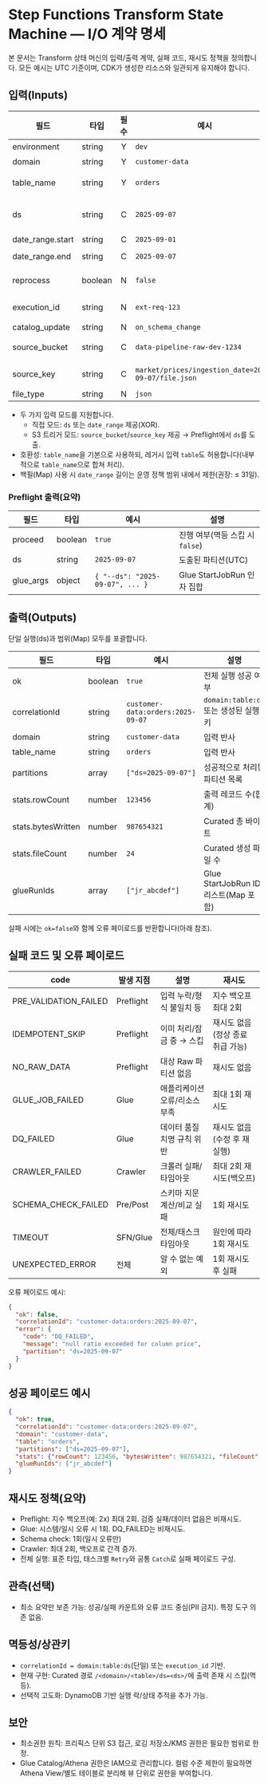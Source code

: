 # Step Functions Transform State Machine — I/O 계약 명세

본 문서는 Transform 상태 머신의 입력/출력 계약, 실패 코드, 재시도 정책을 정의합니다. 모든 예시는 UTC 기준이며, CDK가 생성한 리소스와 일관되게 유지해야 합니다.

## 입력(Inputs)

| 필드 | 타입 | 필수 | 예시 | 제약/설명 |
|---|---|:---:|---|---|
| environment | string | Y | `dev` | `dev\|stg\|prod` 중 하나 |
| domain | string | Y | `customer-data` | 도메인 식별자 |
| table_name | string | Y | `orders` | 데이터셋/테이블 이름 (`table` 별칭 허용) |
| ds | string | C | `2025-09-07` | `YYYY-MM-DD` (UTC). `date_range`와 상호 배타(XOR) |
| date_range.start | string | C | `2025-09-01` | `YYYY-MM-DD` (UTC) |
| date_range.end | string | C | `2025-09-07` | `YYYY-MM-DD` (UTC), `start ≤ end` |
| reprocess | boolean | N | `false` | 기본 `false`. 재처리 시 멱등 락 무시하고 진행 |
| execution_id | string | N | `ext-req-123` | 상관키. 미제공 시 상태 머신이 생성 |
| catalog_update | string | N | `on_schema_change` | `on_schema_change|never|force`. 기본은 스키마 변경 감지 시에만 크롤러 실행 |
| source_bucket | string | C | `data-pipeline-raw-dev-1234` | S3 트리거 모드일 때 필수 |
| source_key | string | C | `market/prices/ingestion_date=2025-09-07/file.json` | S3 트리거 모드일 때 필수 |
| file_type | string | N | `json` | `json|csv|parquet`. S3 트리거 모드에서 권장 |

- 두 가지 입력 모드를 지원합니다.
  - 직접 모드: `ds` 또는 `date_range` 제공(XOR).
  - S3 트리거 모드: `source_bucket`/`source_key` 제공 → Preflight에서 `ds`를 도출.
- 호환성: `table_name`을 기본으로 사용하되, 레거시 입력 `table`도 허용합니다(내부적으로 `table_name`으로 합쳐 처리).
- 백필(Map) 사용 시 `date_range` 길이는 운영 정책 범위 내에서 제한(권장: ≤ 31일).

### Preflight 출력(요약)

| 필드 | 타입 | 예시 | 설명 |
|---|---|---|---|
| proceed | boolean | `true` | 진행 여부(멱등 스킵 시 `false`) |
| ds | string | `2025-09-07` | 도출된 파티션(UTC) |
| glue_args | object | `{ "--ds": "2025-09-07", ... }` | Glue StartJobRun 인자 집합 |

## 출력(Outputs)

단일 실행(ds)과 범위(Map) 모두를 포괄합니다.

| 필드 | 타입 | 예시 | 설명 |
|---|---|---|---|
| ok | boolean | `true` | 전체 실행 성공 여부 |
| correlationId | string | `customer-data:orders:2025-09-07` | `domain:table:ds` 또는 생성된 실행 키 |
| domain | string | `customer-data` | 입력 반사 |
| table_name | string | `orders` | 입력 반사 |
| partitions | array<string> | `["ds=2025-09-07"]` | 성공적으로 처리된 파티션 목록 |
| stats.rowCount | number | `123456` | 출력 레코드 수(합계) |
| stats.bytesWritten | number | `987654321` | Curated 총 바이트 |
| stats.fileCount | number | `24` | Curated 생성 파일 수 |
| glueRunIds | array<string> | `["jr_abcdef"]` | Glue StartJobRun ID 리스트(Map 포함) |

실패 시에는 `ok=false`와 함께 오류 페이로드를 반환합니다(아래 참조).

## 실패 코드 및 오류 페이로드

| code | 발생 지점 | 설명 | 재시도 |
|---|---|---|---|
| PRE_VALIDATION_FAILED | Preflight | 입력 누락/형식 불일치 등 | 지수 백오프 최대 2회 |
| IDEMPOTENT_SKIP | Preflight | 이미 처리/잠금 중 → 스킵 | 재시도 없음(정상 종료 취급 가능) |
| NO_RAW_DATA | Preflight | 대상 Raw 파티션 없음 | 재시도 없음 |
| GLUE_JOB_FAILED | Glue | 애플리케이션 오류/리소스 부족 | 최대 1회 재시도 |
| DQ_FAILED | Glue | 데이터 품질 치명 규칙 위반 | 재시도 없음(수정 후 재실행) |
| CRAWLER_FAILED | Crawler | 크롤러 실패/타임아웃 | 최대 2회 재시도(백오프) |
| SCHEMA_CHECK_FAILED | Pre/Post | 스키마 지문 계산/비교 실패 | 1회 재시도 |
| TIMEOUT | SFN/Glue | 전체/태스크 타임아웃 | 원인에 따라 1회 재시도 |
| UNEXPECTED_ERROR | 전체 | 알 수 없는 예외 | 1회 재시도 후 실패 |

오류 페이로드 예시:

```json
{
  "ok": false,
  "correlationId": "customer-data:orders:2025-09-07",
  "error": {
    "code": "DQ_FAILED",
    "message": "null ratio exceeded for column price",
    "partition": "ds=2025-09-07"
  }
}
```

## 성공 페이로드 예시

```json
{
  "ok": true,
  "correlationId": "customer-data:orders:2025-09-07",
  "domain": "customer-data",
  "table": "orders",
  "partitions": ["ds=2025-09-07"],
  "stats": {"rowCount": 123456, "bytesWritten": 987654321, "fileCount": 24},
  "glueRunIds": ["jr_abcdef"]
}
```

## 재시도 정책(요약)

- Preflight: 지수 백오프(예: 2x) 최대 2회. 검증 실패/데이터 없음은 비재시도.
- Glue: 시스템/일시 오류 시 1회. DQ_FAILED는 비재시도.
- Schema check: 1회(일시 오류만)
- Crawler: 최대 2회, 백오프로 간격 증가.
- 전체 실행: 표준 타입, 태스크별 `Retry`와 공통 `Catch`로 실패 페이로드 구성.

## 관측(선택)

- 최소 요약만 보존 가능: 성공/실패 카운트와 오류 코드 중심(PII 금지). 특정 도구 의존 없음.

## 멱등성/상관키

- `correlationId = domain:table:ds`(단일) 또는 `execution_id` 기반.
- 현재 구현: Curated 경로 `/<domain>/<table>/ds=<ds>/`에 출력 존재 시 스킵(멱등).
- 선택적 고도화: DynamoDB 기반 실행 락/상태 추적을 추가 가능.

## 보안

- 최소권한 원칙: 프리픽스 단위 S3 접근, 로깅 저장소/KMS 권한은 필요한 범위로 한정.
- Glue Catalog/Athena 권한은 IAM으로 관리합니다. 컬럼 수준 제한이 필요하면 Athena View/별도 테이블로 분리해 뷰 단위로 권한을 부여합니다.
